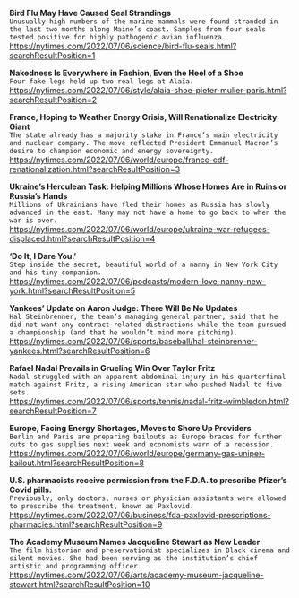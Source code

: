 **Bird Flu May Have Caused Seal Strandings**\
`Unusually high numbers of the marine mammals were found stranded in the last two months along Maine’s coast. Samples from four seals tested positive for highly pathogenic avian influenza.`\
https://nytimes.com/2022/07/06/science/bird-flu-seals.html?searchResultPosition=1

**Nakedness Is Everywhere in Fashion, Even the Heel of a Shoe**\
`Four fake legs held up two real legs at Alaïa.`\
https://nytimes.com/2022/07/06/style/alaia-shoe-pieter-mulier-paris.html?searchResultPosition=2

**France, Hoping to Weather Energy Crisis, Will Renationalize Electricity Giant**\
`The state already has a majority stake in France’s main electricity and nuclear company. The move reflected President Emmanuel Macron’s desire to champion economic and energy sovereignty.`\
https://nytimes.com/2022/07/06/world/europe/france-edf-renationalization.html?searchResultPosition=3

**Ukraine’s Herculean Task: Helping Millions Whose Homes Are in Ruins or Russia’s Hands**\
`Millions of Ukrainians have fled their homes as Russia has slowly advanced in the east. Many may not have a home to go back to when the war is over.`\
https://nytimes.com/2022/07/06/world/europe/ukraine-war-refugees-displaced.html?searchResultPosition=4

**‘Do It, I Dare You.’**\
`Step inside the secret, beautiful world of a nanny in New York City and his tiny companion.`\
https://nytimes.com/2022/07/06/podcasts/modern-love-nanny-new-york.html?searchResultPosition=5

**Yankees’ Update on Aaron Judge: There Will Be No Updates**\
`Hal Steinbrenner, the team’s managing general partner, said that he did not want any contract-related distractions while the team pursued a championship (and that he wouldn’t mind more pitching).`\
https://nytimes.com/2022/07/06/sports/baseball/hal-steinbrenner-yankees.html?searchResultPosition=6

**Rafael Nadal Prevails in Grueling Win Over Taylor Fritz**\
`Nadal struggled with an apparent abdominal injury in his quarterfinal match against Fritz, a rising American star who pushed Nadal to five sets.`\
https://nytimes.com/2022/07/06/sports/tennis/nadal-fritz-wimbledon.html?searchResultPosition=7

**Europe, Facing Energy Shortages, Moves to Shore Up Providers**\
`Berlin and Paris are preparing bailouts as Europe braces for further cuts to gas supplies next week and economists warn of a recession.`\
https://nytimes.com/2022/07/06/world/europe/germany-gas-uniper-bailout.html?searchResultPosition=8

**U.S. pharmacists receive permission from the F.D.A. to prescribe Pfizer’s Covid pills.**\
`Previously, only doctors, nurses or physician assistants were allowed to prescribe the treatment, known as Paxlovid.`\
https://nytimes.com/2022/07/06/business/fda-paxlovid-prescriptions-pharmacies.html?searchResultPosition=9

**The Academy Museum Names Jacqueline Stewart as New Leader**\
`The film historian and preservationist specializes in Black cinema and silent movies. She had been serving as the institution’s chief artistic and programming officer.`\
https://nytimes.com/2022/07/06/arts/academy-museum-jacqueline-stewart.html?searchResultPosition=10

